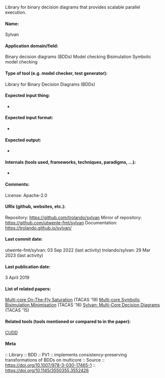 Library for binary decision diagrams that provides scalable parallel execution.

#### Name:
Sylvan

#### Application domain/field:
Binary decision diagrams (BDDs)
Model checking
Bisimulation
Symbolic model checking

#### Type of tool (e.g. model checker, test generator):
Library for Binary Decision Diagrams (BDDs)

#### Expected input thing:
-

#### Expected input format:
-

#### Expected output:
-

#### Internals (tools used, frameworks, techniques, paradigms, ...):
-

#### Comments:
License: Apache-2.0

#### URIs (github, websites, etc.):
Repository: https://github.com/trolando/sylvan
Mirror of repository: https://github.com/utwente-fmt/sylvan
Documentation: https://trolando.github.io/sylvan/

#### Last commit date:
utwente-fmt/sylvan: 03 Sep 2022 (last activity)
trolando/sylvan: 29 Mar 2023 (last activity)

#### Last publication date:
3 April 2019

#### List of related papers:
[Multi-core On-The-Fly Saturation](https://doi.org/10.1007/978-3-030-17465-1_4) (TACAS '19)
[Multi-core Symbolic Bisimulation Minimisation](https://doi.org/10.1007/978-3-662-49674-9_19) (TACAS '16)
[Sylvan: Multi-Core Decision Diagrams](https://doi.org/10.1007/978-3-662-46681-0_60) (TACAS '15)

#### Related tools (tools mentioned or compared to in the paper):
[CUDD](Libraries/CUDD.md)

#### Meta
:: Library
:: BDD
:: PV1 :: implements consistency-preserving transformations of BDDs on multicore
:: Source :: https://doi.org/10.1007/978-3-030-17465-1 :: https://doi.org/10.1145/3550355.3552426
